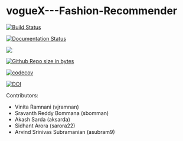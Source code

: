 # vogueX---Fashion-Recommender
[![Build Status](https://circleci.com/gh/arvindsrinivas1/vogueX---Fashion-Recommender/tree/dev.svg?style=svg)](https://circleci.com/gh/arvindsrinivas1/vogueX---Fashion-Recommender/tree/dev)

[![Documentation Status](https://readthedocs.org/projects/ansicolortags/badge/?version=latest)](https://github.com/arvindsrinivas1/vogueX---Fashion-Recommender/blob/dev/README.md)

<a href =https://github.com/arvindsrinivas1/vogueX---Fashion-Recommender/blob/dev/LICENCE.md><img src=https://img.shields.io/github/license/arvindsrinivas1/vogueX---Fashion-Recommender></a>

[![Github Repo size in bytes](https://img.shields.io/github/languages/code-size/arvindsrinivas1/vogueX---Fashion-Recommender)](https://github.com/arvindsrinivas1/vogueX---Fashion-Recommender)

[![codecov](https://codecov.io/gh/arvindsrinivas1/SE-HW/branch/main/graph/badge.svg?token=J984S6M1HO)](https://codecov.io/gh/arvindsrinivas1/SE-HW)

[![DOI](https://zenodo.org/badge/426291746.svg)](https://zenodo.org/badge/latestdoi/426291746)

Contributors:
- Vinita Ramnani (vjramnan)
- Sravanth Reddy Bommana (sbomman)
- Akash Sarda (aksarda)
- Sidhant Arora (sarora22)
- Arvind Srinivas Subramanian (asubram9)


